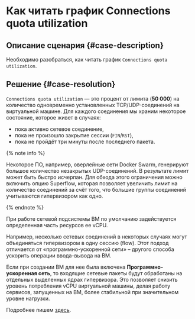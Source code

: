 # Как читать график Connections quota utilization


## Описание сценария {#case-description}

Необходимо разобраться, как читать график `Connections quota utilization`.

## Решение {#case-resolution}

`Connections quota utilization` — это процент от лимита (**50 000**) на количество одновременно установленных TCP/UDP-соединений на виртуальной машине. Для каждого соединения мы храним некоторое состояние, которое живет в случаях:

* пока активно сетевое соединение,
* пока не произошло закрытие сессии (`FIN`/`RST`),
* пока не пройдёт три минуты после последнего пакета.

{% note info %}

Некоторое ПО, например, оверлейные сети Docker Swarm, генерируют большое количество незакрытых UDP-соединений. В результате лимит может быть быстро исчерпан. Для обхода этого ограничения можно включить опцию Superflow, которая позволяет увеличить лимит на количество соединений за счёт того, что большие группы соединений учитываются гипервизором как одно.

{% endnote %}

При работе сетевой подсистемы ВМ по умолчанию задействуется определенная часть ресурсов ее vCPU.

Например, несколько сетевых соединений в некоторых случаях могут объединяться гипервизором в одну сессию (flow). 
Этот подход отличается от «программно-ускоренной сети» – другого способа ускорить операции ввода-вывода на ВМ.

Если при создании ВМ для нее была включена **Программно-ускоренная сеть**, то входящие сетевые пакеты будут обработаны на отдельных выделенных ядрах гипервизора. Это позволяет снизить уровень потребления vCPU виртуальной машины, делая работу сервисов, запущенных на ВМ, более стабильной при значительном уровне нагрузки.

Подробнее пишем [здесь](../../../compute/concepts/software-accelerated-network.md).